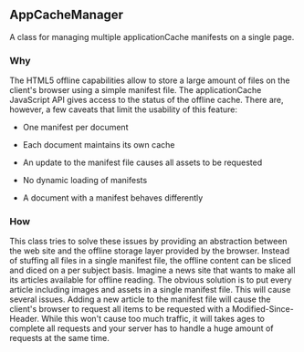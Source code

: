 ## AppCacheManager

A class for managing multiple applicationCache manifests on a single page. 

### Why

The HTML5 offline capabilities allow to store a large amount of files on the client's browser using a simple manifest file. The applicationCache JavaScript API gives access to the status of the offline cache.
There are, however, a few caveats that limit the usability of this feature:

* One manifest per document

* Each document maintains its own cache

* An update to the manifest file causes all assets to be requested

* No dynamic loading of manifests

* A document with a manifest behaves differently

### How

This class tries to solve these issues by providing an abstraction between the web site and the offline storage layer provided by the browser.
Instead of stuffing all files in a single manifest file, the offline content can be sliced and diced on a per subject basis. Imagine a news site that wants to make all its articles available for offline reading. The obvious solution is to put every article including images and assets in a single manifest file. This will cause several issues. Adding a new article to the manifest file will cause the client's browser to request all items to be requested with a Modified-Since-Header. While this won't cause too much traffic, it will takes ages to complete all requests and your server has to handle a huge amount of requests at the same time.
